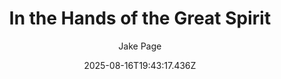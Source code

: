 ---
title: "In the Hands of the Great Spirit"
date: "2025-08-16T19:43:17.436Z"
author: "Jake Page"
read_year: "NO"
recommendation: '3'
url: /bookshelf/in-the-hands-of-the-great-spirit
---